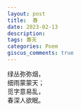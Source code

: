 ```yaml
---
layout: post
title:  春
date: 2023-02-13
description:
tags: 春天
categories: Poem
giscus_comments: true
---
```

绿丛弥弥烟，  
细雨蒙蒙天；  
觅字意易乱，  
春深人欲眠。  

